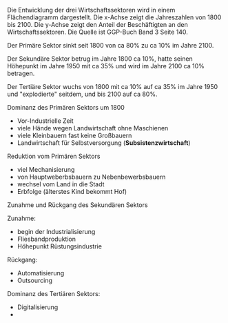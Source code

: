 Die Entwicklung der drei Wirtschaftssektoren wird in einem Flächendiagramm dargestellt.
Die x-Achse zeigt die Jahreszahlen von 1800 bis 2100.
Die y-Achse zeigt den Anteil der Beschäftigten an den Wirtschaftssektoren.
Die Quelle ist GGP-Buch Band 3 Seite 140.

Der Primäre Sektor sinkt seit 1800 von ca 80% zu ca 10% im Jahre 2100.

Der Sekundäre Sektor betrug im Jahre 1800 ca 10%, hatte seinen Höhepunkt im Jahre 1950 mit ca 35% und wird im Jahre 2100 ca 10% betragen.

Der Tertiäre Sektor wuchs von 1800 mit ca 10% auf ca 35% im Jahre 1950 und "explodierte" seitdem, und bis 2100 auf ca 80%.


Dominanz des Primären Sektors um 1800
- Vor-Industrielle Zeit
- viele Hände wegen Landwirtschaft ohne Maschienen
- viele Kleinbauern fast keine Großbauern
- Landwirtschaft für Selbstversorgung (**Subsistenzwirtschaft**)

Reduktion vom Primären Sektors
- viel Mechanisierung
- von Hauptweberbsbauern zu Nebenbewerbsbauern
- wechsel vom Land in die Stadt
- Erbfolge (älterstes Kind bekommt Hof)

Zunahme und Rückgang des Sekundären Sektors

Zunahme:
- begin der Industrialisierung
- Fliesbandproduktion
- Höhepunkt Rüstungsindustrie

Rückgang:
- Automatisierung
- Outsourcing

Dominanz des Tertiären Sektors:

- Digitalisierung
- 